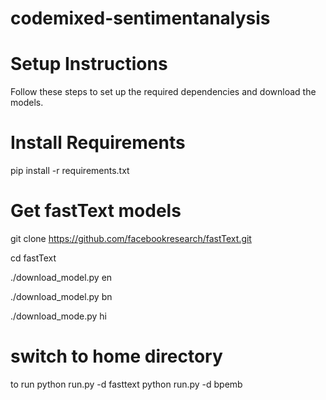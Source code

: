# codemixed-sentimentanalysis

# Setup Instructions
Follow these steps to set up the required dependencies and download the models.

# Install Requirements
pip install -r requirements.txt

# Get fastText models
git clone https://github.com/facebookresearch/fastText.git

cd fastText

./download_model.py en

./download_model.py bn

./download_mode.py hi

# switch to home directory
to run 
python run.py -d fasttext
python run.py -d bpemb
